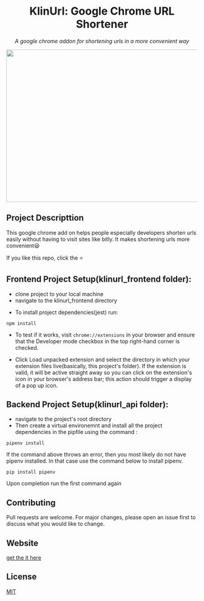 <h1 align="center">
	KlinUrl: Google Chrome URL Shortener
</h1>

<p align="center">
	<i>A google chrome addon for shortening urls in a more convenient way</i>
</p>

<img align="center" width="900" height="400" src="https://github.com/MLH-Fellowship/klin-url/blob/feature/save-url/images/klinnurl-cover.png">


## Project Descripttion
This google chrome add on helps people especially developers shorten urls easily without having to visit sites like bitly. It makes shortening urls more convenient😃

If you like this repo, click the ⭐

## Frontend Project Setup(klinurl_frontend folder): 
* clone project to your local machine
* navigate to the klinurl_frontend directory

- To install project dependencies(jest) run:
```
npm install
```
- To test if it works, visit ```chrome://extensions``` in your browser and ensure that the Developer mode checkbox in the top right-hand corner is checked.

- Click Load unpacked extension and select the directory in which your extension files live(basically, this project's folder). If the extension is valid, it will be active straight away so you can click on the extension's icon in your browser's address bar; this action should trigger a display of a pop up icon.

## Backend Project Setup(klinurl_api folder): 

* navigate to the project's root directory
* Then create a virtual environemnt and install all the project dependencies in the pipfile using the command :

```
pipenv install

```
If the command above throws an error, then you most likely do not have pipenv installed. In that case use the command below to install pipenv.

```
pip install pipenv

```

Upon completion run the first command again


## Contributing
Pull requests are welcome. For major changes, please open an issue first to discuss what you would like to change.

## Website
[get the it here](https://chrome.google.com/webstore/detail/klinurl-for-chrome/jbeoijelmjlhahfdlccjlemcnfegiolc?hl=en&authuser=0)

## License
[MIT](https://choosealicense.com/licenses/mit/)
